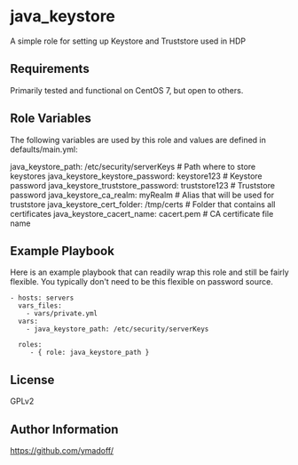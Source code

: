 java_keystore
=========

A simple role for setting up Keystore and Truststore used in HDP

Requirements
------------

Primarily tested and functional on CentOS 7, but open to others.

Role Variables
--------------

The following variables are used by this role and values are defined in defaults/main.yml:

java_keystore_path: /etc/security/serverKeys        # Path where to store keystores
java_keystore_keystore_password: keystore123        # Keystore password
java_keystore_truststore_password: truststore123    # Truststore password
java_keystore_ca_realm: myRealm                     # Alias that will be used for truststore
java_keystore_cert_folder: /tmp/certs               # Folder that contains all certificates
java_keystore_cacert_name: cacert.pem               # CA certificate file name

Example Playbook
----------------

Here is an example playbook that can readily wrap this role and still be fairly flexible.  You typically don't need to be this flexible on password source.

    - hosts: servers
      vars_files:
        - vars/private.yml
      vars:
        - java_keystore_path: /etc/security/serverKeys 
        
      roles:
         - { role: java_keystore_path }

License
-------

GPLv2

Author Information
------------------

https://github.com/ymadoff/
